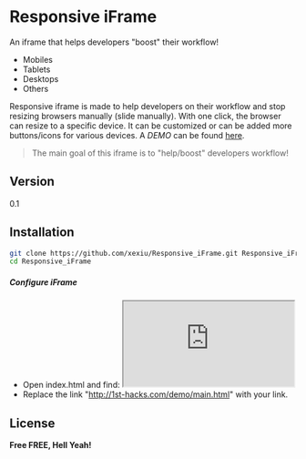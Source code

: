 Responsive iFrame
=========

An iframe that helps developers "boost" their workflow!

  - Mobiles
  - Tablets
  - Desktops
  - Others

Responsive iframe is made to help developers on their workflow and stop resizing browsers manually (slide manually). With one click, the browser can resize to a specific device. It can be customized or can be added more buttons/icons for various devices.  A *DEMO*  can be found [here].

> The main goal of this iframe is to "help/boost" developers workflow!

Version
----

0.1

Installation
--------------

```sh
git clone https://github.com/xexiu/Responsive_iFrame.git Responsive_iFrame
cd Responsive_iFrame
```

##### Configure iFrame

* Open index.html and find: <iframe src="http://1st-hacks.com/demo/main.html" id="preview-iframe"></iframe>
* Replace the link "http://1st-hacks.com/demo/main.html" with your link.


License
----


**Free FREE, Hell Yeah!**

[here]:http://1st-hacks.com/demo
